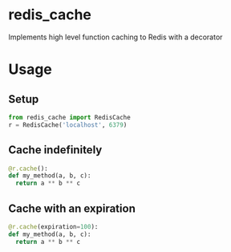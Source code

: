 # redis_cache
Implements high level function caching to Redis with a decorator


# Usage

## Setup
```python
from redis_cache import RedisCache
r = RedisCache('localhost', 6379)
```

## Cache indefinitely
```python
@r.cache():
def my_method(a, b, c):
  return a ** b ** c
```

## Cache with an expiration
```python
@r.cache(expiration=100):
def my_method(a, b, c):
  return a ** b ** c
```
